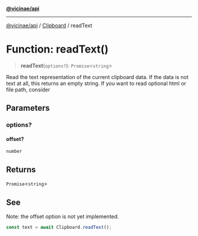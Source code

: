 [**@vicinae/api**](../../../../README.md)

***

[@vicinae/api](../../../../README.md) / [Clipboard](../README.md) / readText

# Function: readText()

> **readText**(`options?`): `Promise`\<`string`\>

Read the text representation of the current clipboard data. If the data is not text at all, this 
returns an empty string.
If you want to read optional html or file path, consider

## Parameters

### options?

#### offset?

`number`

## Returns

`Promise`\<`string`\>

## See

Note: the offset option is not yet implemented.

```ts
const text = await Clipboard.readText();
```
